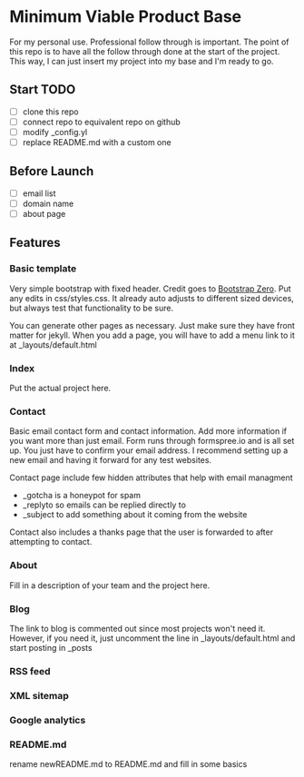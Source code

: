 # Minimum Viable Product Base

For my personal use. Professional follow through is important. The point of this repo is to have all the follow through done at the start of the project. This way, I can just insert my project into my base and I'm ready to go.

## Start TODO

 - [ ] clone this repo
 - [ ] connect repo to equivalent repo on github
 - [ ] modify _config.yl
 - [ ] replace README.md with a custom one

## Before Launch

 - [ ] email list
 - [ ] domain name
 - [ ] about page

## Features

### Basic template

Very simple bootstrap with fixed header. Credit goes to [Bootstrap Zero](https://www.bootstrapzero.com/bootstrap-template/basic). Put any edits in css/styles.css. It already auto adjusts to different sized devices, but always test that functionality to be sure.

You can generate other pages as necessary. Just make sure they have front matter for jekyll. When you add a page, you will have to add a menu link to it at _layouts/default.html

### Index

Put the actual project here. 

### Contact

Basic email contact form and contact information. Add more information if you want more than just email. Form runs through formspree.io and is all set up. You just have to confirm your email address. I recommend setting up a new email and having it forward for any test websites.

Contact page include few hidden attributes that help with email managment
 - _gotcha is a honeypot for spam
 - _replyto so emails can be replied directly to
 - _subject to add something about it coming from the website

Contact also includes a thanks page that the user is forwarded to after attempting to contact.

### About

Fill in a description of your team and the project here.

### Blog

The link to blog is commented out since most projects won't need it. However, if you need it, just uncomment the line in _layouts/default.html and start posting in _posts

### RSS feed

### XML sitemap

### Google analytics

### README.md

rename newREADME.md to README.md and fill in some basics